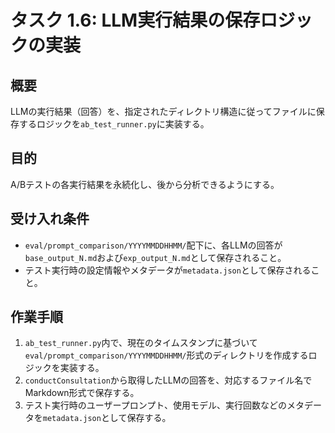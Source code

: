 # タスク 1.6: LLM実行結果の保存ロジックの実装

## 概要

LLMの実行結果（回答）を、指定されたディレクトリ構造に従ってファイルに保存するロジックを`ab_test_runner.py`に実装する。

## 目的

A/Bテストの各実行結果を永続化し、後から分析できるようにする。

## 受け入れ条件

*   `eval/prompt_comparison/YYYYMMDDHHMM/`配下に、各LLMの回答が`base_output_N.md`および`exp_output_N.md`として保存されること。
*   テスト実行時の設定情報やメタデータが`metadata.json`として保存されること。

## 作業手順

1.  `ab_test_runner.py`内で、現在のタイムスタンプに基づいて`eval/prompt_comparison/YYYYMMDDHHMM/`形式のディレクトリを作成するロジックを実装する。
2.  `conductConsultation`から取得したLLMの回答を、対応するファイル名でMarkdown形式で保存する。
3.  テスト実行時のユーザープロンプト、使用モデル、実行回数などのメタデータを`metadata.json`として保存する。
